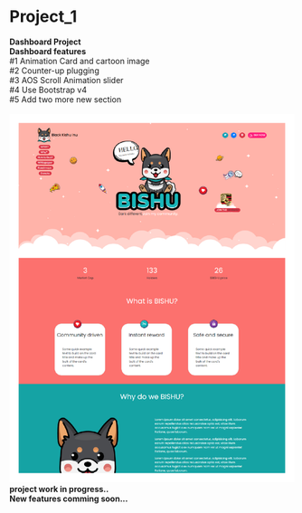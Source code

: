 # Project_1
 <b>Dashboard Project</b><br>
    <b>Dashboard features</b><br>
      #1 Animation Card and cartoon image<br>
      #2 Counter-up plugging<br>
      #3 AOS Scroll Animation slider<br>
      #4 Use Bootstrap v4<br>
      #5 Add two more new section<br><br>
      <img src="project review.pdf">
   <b>project work in progress..</b> <br>
   <b>New features comming soon...</b>
    
    
